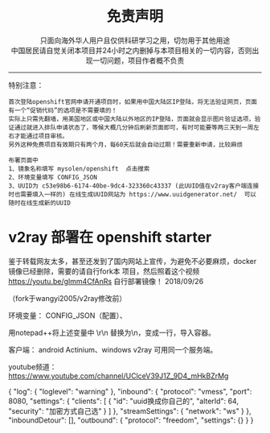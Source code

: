 
<h1 align="center"> 免责声明 </h1>


<p align="center">
只面向海外华人用户且仅供科研学习之用，切勿用于其他用途
<br>
中国居民请自觉关闭本项目并24小时之内删掉与本项目相关的一切内容，否则出现一切问题，项目作者概不负责
</p>
<hr>

特别注意：

    首次登陆openshift官网申请开通项目时，如果用中国大陆区IP登陆，将无法验证网页，页面有一个“促销代码”的选项是不需要填的！
	实际上只需先翻墙，用美国地区或中国大陆以外地区的IP登陆，页面就会显示图片验证选项，验证通过就进入排队申请状态了，等候大概几分钟后刷新页面即可，有时可能要等两三天到一周左右才能通过项目审核。
	另外这种免费项目有效期只有两个月，每60天后就会自动过期！需要重新申请，比较麻烦

	布署页面中
	1、镜象名称填写 mysolen/openshift  点击搜索
	2、环境变量填写 CONFIG_JSON
	3、UUID为 c53e98b6-6174-40be-9dc4-323360c43337 (此UUID值在v2ray客户端连接时也需要填入一样的) 在线生成UUID网站为 https://www.uuidgenerator.net/  可以随时在线生成新的UUID


# v2ray 部署在 openshift starter
鉴于转载网友太多，甚至还发到了国内网站上宣传，为避免不必要麻烦，docker镜像已经删除，需要的请自行fork本
项目，然后照着这个视频 https://youtu.be/gImm4CfAnRs 自行部署镜像！ 2018/09/26

（fork于wangyi2005/v2ray修改前）

环境变量： CONFIG_JSON（配置）、


用notepad++将上述变量中 \r\n 替换为\\n，变成一行，导入容器。

客户端： android Actinium、windows v2ray 可用同一个服务端。

youtube频道：https://www.youtube.com/channel/UClceV39J1Z_9D4_mHkBZrMg

{
  "log": {
    "loglevel": "warning"
  },
  "inbound": {
    "protocol": "vmess",
    "port": 8080,
    "settings": {
      "clients": [
        {
          "id": "uuid换成你自己的",
          "alterId": 64,
          "security": "加密方式自己选"
        }
      ]
    },
    "streamSettings": {
      "network": "ws"
    }
  },
  "inboundDetour": [],
  "outbound": {
    "protocol": "freedom",
   "settings": {}
  }
}
